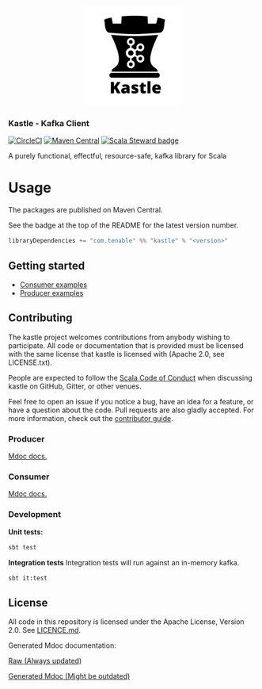 <p align="center">
<img src="https://raw.githubusercontent.com/tenable/Kastle/master/site/src/main/docs/img/KASTLE.png" alt="Kastle" width="200" height="200">
</p>

### Kastle - Kafka Client

[![CircleCI][circle-ci-image]][circle-ci-url]
[![Maven Central][maven-image]][maven-url]
[![Scala Steward badge][scala-steward-image]][scala-steward-url]

[circle-ci-image]: https://circleci.com/gh/tenable/Kastle.svg?style=svg
[circle-ci-url]: https://circleci.com/gh/tenable/Kastle
[maven-image]: https://maven-badges.herokuapp.com/maven-central/com.tenable/kastle_2.13/badge.svg
[maven-url]: https://maven-badges.herokuapp.com/maven-central/com.tenable/kastle_2.13
[scala-steward-image]: https://img.shields.io/badge/Scala_Steward-helping-blue.svg?style=flat&logo=data:image/png;base64,iVBORw0KGgoAAAANSUhEUgAAAA4AAAAQCAMAAAARSr4IAAAAVFBMVEUAAACHjojlOy5NWlrKzcYRKjGFjIbp293YycuLa3pYY2LSqql4f3pCUFTgSjNodYRmcXUsPD/NTTbjRS+2jomhgnzNc223cGvZS0HaSD0XLjbaSjElhIr+AAAAAXRSTlMAQObYZgAAAHlJREFUCNdNyosOwyAIhWHAQS1Vt7a77/3fcxxdmv0xwmckutAR1nkm4ggbyEcg/wWmlGLDAA3oL50xi6fk5ffZ3E2E3QfZDCcCN2YtbEWZt+Drc6u6rlqv7Uk0LdKqqr5rk2UCRXOk0vmQKGfc94nOJyQjouF9H/wCc9gECEYfONoAAAAASUVORK5CYII=
[scala-steward-url]: https://scala-steward.org

A purely functional, effectful, resource-safe, kafka library for Scala

# Usage

The packages are published on Maven Central.

See the badge at the top of the README for the latest version number.

```scala
libraryDependencies += "com.tenable" %% "kastle" % "<version>"
```

## Getting started

- [Consumer examples](site/src/main/docs/consumer.md)
- [Producer examples](site/src/main/docs/producer.md)

## Contributing

The kastle project welcomes contributions from anybody wishing to participate. All code or documentation that is provided must be licensed with the same license that kastle is licensed with (Apache 2.0, see LICENSE.txt).

People are expected to follow the [Scala Code of Conduct](./CODE_OF_CONDUCT.md) when discussing kastle on GitHub, Gitter, or other venues.

Feel free to open an issue if you notice a bug, have an idea for a feature, or have a question about the code. Pull requests are also gladly accepted. For more information, check out the [contributor guide](./CONTRIBUTING.md).

### Producer
[Mdoc docs.](./client/Producer.md)

### Consumer
[Mdoc docs.](./client/Consumer.md)

### Development

**Unit tests:**
```bash
sbt test
```

**Integration tests**
Integration tests will run against an in-memory kafka.

```bash
sbt it:test
```

## License

All code in this repository is licensed under the Apache License, Version 2.0. See [LICENCE.md](./LICENSE.md).

Generated Mdoc documentation:

[Raw (Always updated)](./docs/README.md)

[Generated Mdoc (Might be outdated)](./kafka-lib-docs/README.md)
